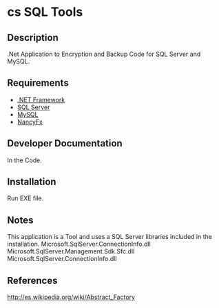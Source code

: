 # cs SQL Tools #

## Description ##
.Net Application to Encryption and Backup Code for SQL Server and MySQL.

## Requirements ##
* [.NET Framework](http://www.microsoft.com/es-mx/download/details.aspx?id=30653)
* [SQL Server](http://www.microsoft.com/es-es/server-cloud/products/sql-server/)
* [MySQL](http://www.mysql.com/)
* [NancyFx](http://nancyfx.org/)

## Developer Documentation ##
In the Code.

## Installation ##
Run EXE file.

## Notes ##
This application is a Tool and uses a SQL Server libraries included in the installation.
Microsoft.SqlServer.ConnectionInfo.dll
Microsoft.SqlServer.Management.Sdk.Sfc.dll
Microsoft.SqlServer.ConnectionInfo.dll

## References ##
http://es.wikipedia.org/wiki/Abstract_Factory




